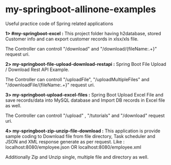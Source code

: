 # my-springboot-allinone-examples
Useful practice code of Spring related applications

**1> #my-springboot-excel :** This project folder having h2database, stored Customer info and can export customer records in xlsx/xls file.

The Controller can controll "/download"  and "/download/{fileName:.+}" request uri.

**2> my-springboot-file-upload-download-restapi :** Spring Boot File Upload / Download Rest API Example.

The Controller can controll "/uploadFile", "/uploadMultipleFiles" and "/downloadFile/{fileName:.+}" request uri.

**3> my-springboot-upload-excel-files :** Spring Boot Upload Excel File and save records/data into MySQL database and Import DB records in Excel file as well.

The Controller can controll "/upload" , "/tutorials" and "/download" request uri.

**4> my-springboot-zip-unzip-file-download :** This application is provide sample coding to Download file from file directory, Task scheduler and JSON and XML response generate as per request.
 Like : localhost:8080/employee.json OR localhost:8080/employee.xml 
 
 Additionally Zip and Unzip single, multiple file and directory as well.
